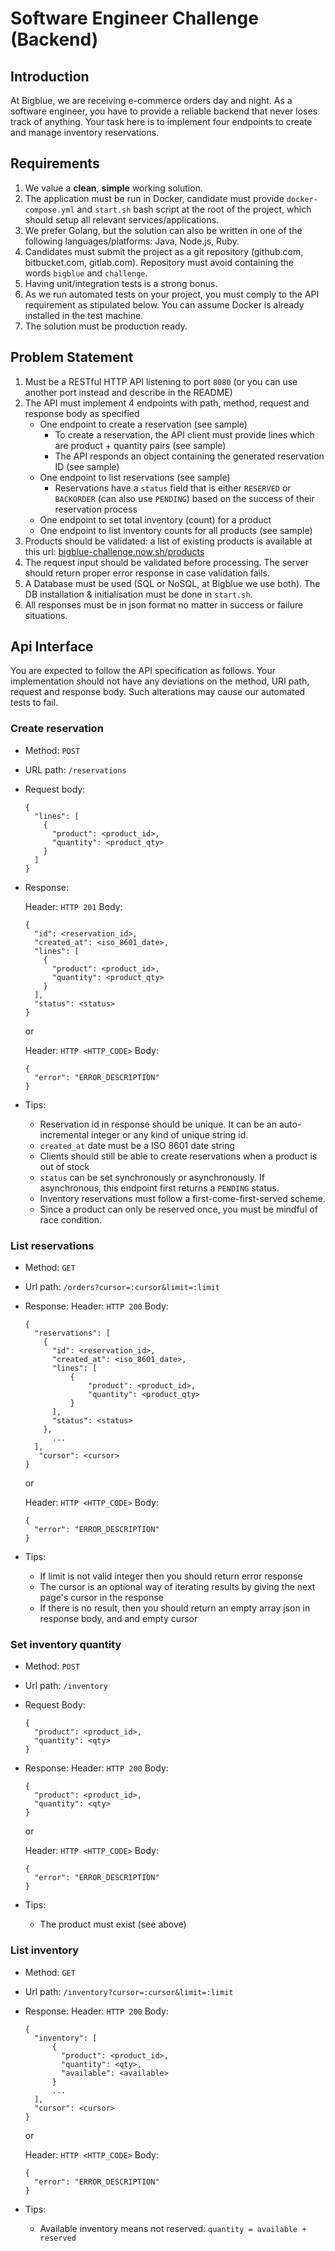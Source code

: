 # **Software Engineer Challenge (Backend)**

## **Introduction**

At Bigblue, we are receiving e-commerce orders day and night. As a software engineer, you have to provide a reliable backend that never loses track of anything. Your task here is to implement four endpoints to create and manage inventory reservations.

## **Requirements**

1. We value a **clean**, **simple** working solution.
2. The application must be run in Docker, candidate must provide `docker-compose.yml` and `start.sh` bash script at the root of the project, which should setup all relevant services/applications.
3. We prefer Golang, but the solution can also be written in one of the following languages/platforms: Java, Node.js, Ruby.
4. Candidates must submit the project as a git repository (github.com, bitbucket.com, gitlab.com). Repository must avoid containing the words `bigblue` and `challenge`.
5. Having unit/integration tests is a strong bonus.
6. As we run automated tests on your project, you must comply to the API requirement as stipulated below. You can assume Docker is already installed in the test machine.
7. The solution must be production ready.

## **Problem Statement**

1. Must be a RESTful HTTP API listening to port `8080` (or you can use another port instead and describe in the README)
2. The API must implement 4 endpoints with path, method, request and response body as specified
    - One endpoint to create a reservation (see sample)
        - To create a reservation, the API client must provide lines which are product + quantity pairs (see sample)
        - The API responds an object containing the generated reservation ID (see sample)
    - One endpoint to list reservations (see sample)
        - Reservations have a `status` field that is either `RESERVED` or `BACKORDER` (can also use `PENDING`) based on the success of their reservation process
    - One endpoint to set total inventory (count) for a product
    - One endpoint to list inventory counts for all products (see sample)
3. Products should be validated: a list of existing products is available at this url: [bigblue-challenge.now.sh/products](https://bigblue-challenge.now.sh/products)
4. The request input should be validated before processing. The server should return proper error response in case validation fails.
5. A Database must be used (SQL or NoSQL, at Bigblue we use both). The DB installation & initialisation must be done in `start.sh`.
6. All responses must be in json format no matter in success or failure situations.

## **Api Interface**

You are expected to follow the API specification as follows. Your implementation should not have any deviations on the method, URI path, request and response body. Such alterations may cause our automated tests to fail.

### Create reservation

-   Method: `POST`
-   URL path: `/reservations`
-   Request body:

        {
          "lines": [
            {
              "product": <product_id>,
              "quantity": <product_qty>
            }
          ]
        }

-   Response:

    Header: `HTTP 201` Body:

        {
          "id": <reservation_id>,
          "created_at": <iso_8601_date>,
          "lines": [
            {
              "product": <product_id>,
              "quantity": <product_qty>
            }
          ],
          "status": <status>
        }

    or

    Header: `HTTP <HTTP_CODE>` Body:

        {
          "error": "ERROR_DESCRIPTION"
        }

-   Tips:
    -   Reservation id in response should be unique. It can be an auto-incremental integer or any kind of unique string id.
    -   `created_at` date must be a ISO 8601 date string
    -   Clients should still be able to create reservations when a product is out of stock
    -   `status` can be set synchronously or asynchronously. If asynchronous, this endpoint first returns a `PENDING` status.
    -   Inventory reservations must follow a first-come-first-served scheme.
    -   Since a product can only be reserved once, you must be mindful of race condition.

### L**ist reservations**

-   Method: `GET`
-   Url path: `/orders?cursor=:cursor&limit=:limit`
-   Response: Header: `HTTP 200` Body:

        {
          "reservations": [
            {
              "id": <reservation_id>,
              "created_at": <iso_8601_date>,
              "lines": [
                  {
                      "product": <product_id>,
                      "quantity": <product_qty>
                  }
              ],
              "status": <status>
            },
              ...
          ],
           "cursor": <cursor>
        }

    or

    Header: `HTTP <HTTP_CODE>` Body:

        {
          "error": "ERROR_DESCRIPTION"
        }

-   Tips:
    -   If limit is not valid integer then you should return error response
    -   The cursor is an optional way of iterating results by giving the next page's cursor in the response
    -   If there is no result, then you should return an empty array json in response body, and and empty cursor

### Set inventory quantity

-   Method: `POST`
-   Url path: `/inventory`
-   Request Body:

        {
          "product": <product_id>,
          "quantity": <qty>
        }

-   Response: Header: `HTTP 200` Body:

        {
          "product": <product_id>,
          "quantity": <qty>
        }

    or

    Header: `HTTP <HTTP_CODE>` Body:

        {
          "error": "ERROR_DESCRIPTION"
        }

-   Tips:
    -   The product must exist (see above)

### List inventory

-   Method: `GET`
-   Url path: `/inventory?cursor=:cursor&limit=:limit`
-   Response: Header: `HTTP 200` Body:

        {
          "inventory": [
              {
                "product": <product_id>,
                "quantity": <qty>,
                "available": <available>
              }
              ...
          ],
          "cursor": <cursor>
        }

    or

    Header: `HTTP <HTTP_CODE>` Body:

        {
          "error": "ERROR_DESCRIPTION"
        }

-   Tips:
    -   Available inventory means not reserved: `quantity = available + reserved`
